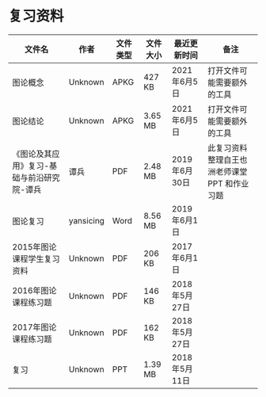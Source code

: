 # 复习资料

文件名|作者|文件类型|文件大小|最近更新时间|备注
---|---|---|---|---|---
图论概念|Unknown|APKG|427 KB|2021年6月5日|打开文件可能需要额外的工具
图论结论|Unknown|APKG|3.65 MB|2021年6月5日|打开文件可能需要额外的工具
《图论及其应用》复习-基础与前沿研究院-谭兵|谭兵|PDF|2.48 MB|2019年6月30日|此复习资料整理自王也洲老师课堂 PPT 和作业习题
图论复习|yansicing|Word|8.56 MB|2019年6月1日
2015年图论课程学生复习资料|Unknown|PDF|206 KB|2017年6月1日
2016年图论课程练习题|Unknown|PDF|146 KB|2018年5月27日
2017年图论课程练习题|Unknown|PDF|162 KB|2018年5月27日
复习|Unknown|PPT|1.39 MB|2018年5月11日
